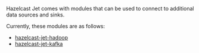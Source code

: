 Hazelcast Jet comes with modules that can be used to connect to
additional data sources and sinks.

Currently, these modules are as follows:

- [hazelcast-jet-hadoop](/100_hazelcast-jet-hadoop/_index.md)
- [hazelcast-jet-kafka](/200_hazelcast-jet-kafka/_index.md)